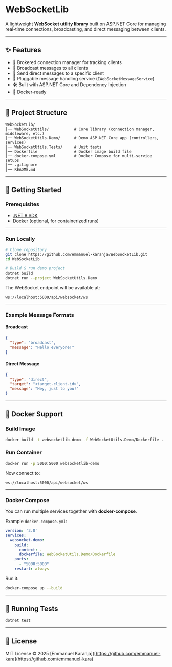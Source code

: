 # WebSocketLib

A lightweight **WebSocket utility library** built on ASP.NET Core for managing real-time connections, broadcasting, and direct messaging between clients.

---

## ✨ Features

* 🔌 Brokered connection manager for tracking clients
* 📡 Broadcast messages to all clients
* 🎯 Send direct messages to a specific client
* 🧩 Pluggable message handling service (`IWebSocketMessageService`)
* 🛠 Built with ASP.NET Core and Dependency Injection
* 🐳 Docker-ready

---

## 📂 Project Structure

```
WebSocketLib/
│── WebSocketUtils/           # Core library (connection manager, middleware, etc.)
│── WebSocketUtils.Demo/      # Demo ASP.NET Core app (controllers, services)
│── WebSocketUtils.Tests/     # Unit tests
│── Dockerfile                # Docker image build file
│── docker-compose.yml        # Docker Compose for multi-service setups
│── .gitignore
│── README.md
```

---

## 🚀 Getting Started

### Prerequisites

* [.NET 8 SDK](https://dotnet.microsoft.com/download/dotnet/8.0)
* [Docker](https://docs.docker.com/get-docker/) (optional, for containerized runs)

---

### Run Locally

```bash
# Clone repository
git clone https://github.com/emmanuel-karanja/WebSocketLib.git
cd WebSocketLib

# Build & run demo project
dotnet build
dotnet run --project WebSocketUtils.Demo
```

The WebSocket endpoint will be available at:

```
ws://localhost:5000/api/websocket/ws
```

---

### Example Message Formats

#### Broadcast

```json
{
  "type": "broadcast",
  "message": "Hello everyone!"
}
```

#### Direct Message

```json
{
  "type": "direct",
  "target": "<target-client-id>",
  "message": "Hey, just to you!"
}
```

---

## 🐳 Docker Support

### Build Image

```bash
docker build -t websocketlib-demo -f WebSocketUtils.Demo/Dockerfile .
```

### Run Container

```bash
docker run -p 5000:5000 websocketlib-demo
```

Now connect to:

```
ws://localhost:5000/api/websocket/ws
```

---

### Docker Compose

You can run multiple services together with **docker-compose**.

Example `docker-compose.yml`:

```yaml
version: '3.8'
services:
  websocket-demo:
    build:
      context: .
      dockerfile: WebSocketUtils.Demo/Dockerfile
    ports:
      - "5000:5000"
    restart: always
```

Run it:

```bash
docker-compose up --build
```

---

## 🧪 Running Tests

```bash
dotnet test
```

---

## 📜 License

MIT License © 2025 \[Emmanuel Karanja]\([https://github.com/emmanuel-kara](https://github.com/emmanuel-kara)
